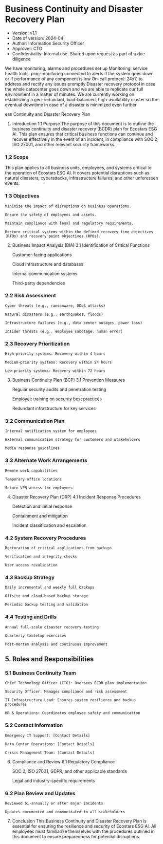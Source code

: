 # Business Continuity and Disaster Recovery Plan
* Version: v1.1
* Date of version: 2024-04
* Author: Information Security Officer
* Approver: CTO
* Confidentiality: Internal use. Shared upon request as part of a due diligence

We have monitoring, alarms and procedures set up
Monitoring: service health tools, ping-monitoring connected to alerts if the system goes down or if performance of any component is low
On-call protocol: 24x7, to address and rectify any issues promptly
Disaster recovery protocol in case the whole datacenter goes down and we are able to replicate our full environment in a matter of minutes.
We are currently working on establishing a geo-redundant, load-balanced, high-availability cluster so the eventual downtime in case of a disaster is minimized even further


ess Continuity and Disaster Recovery Plan

1. Introduction 1.1 Purpose
The purpose of this document is to outline the business continuity and disaster recovery (BCDR) plan for Ecostars ESG AI. This plan ensures that critical business functions can continue and recover effectively in the event of an incident, in compliance with SOC 2, ISO 27001, and other relevant security frameworks.

### 1.2 Scope
This plan applies to all business units, employees, and systems critical to the operation of Ecostars ESG AI. It covers potential disruptions such as natural disasters, cyberattacks, infrastructure failures, and other unforeseen events.

### 1.3 Objectives

    Minimize the impact of disruptions on business operations.

    Ensure the safety of employees and assets.

    Maintain compliance with legal and regulatory requirements.

    Restore critical systems within the defined recovery time objectives (RTOs) and recovery point objectives (RPOs).

2. Business Impact Analysis (BIA) 2.1 Identification of Critical Functions

    Customer-facing applications

    Cloud infrastructure and databases

    Internal communication systems

    Third-party dependencies

### 2.2 Risk Assessment

    Cyber threats (e.g., ransomware, DDoS attacks)

    Natural disasters (e.g., earthquakes, floods)

    Infrastructure failures (e.g., data center outages, power loss)

    Insider threats (e.g., employee sabotage, human error)

### 2.3 Recovery Prioritization

    High-priority systems: Recovery within 4 hours

    Medium-priority systems: Recovery within 24 hours

    Low-priority systems: Recovery within 72 hours

3. Business Continuity Plan (BCP) 3.1 Prevention Measures

    Regular security audits and penetration testing

    Employee training on security best practices

    Redundant infrastructure for key services

### 3.2 Communication Plan

    Internal notification system for employees

    External communication strategy for customers and stakeholders

    Media response guidelines

### 3.3 Alternate Work Arrangements

    Remote work capabilities

    Temporary office locations

    Secure VPN access for employees

4. Disaster Recovery Plan (DRP) 4.1 Incident Response Procedures

    Detection and initial response

    Containment and mitigation

    Incident classification and escalation

### 4.2 System Recovery Procedures

    Restoration of critical applications from backups

    Verification and integrity checks

    User access revalidation

### 4.3 Backup Strategy

    Daily incremental and weekly full backups

    Offsite and cloud-based backup storage

    Periodic backup testing and validation

### 4.4 Testing and Drills

    Annual full-scale disaster recovery testing

    Quarterly tabletop exercises

    Post-mortem analysis and continuous improvement

## 5. Roles and Responsibilities
### 5.1 Business Continuity Team

    Chief Technology Officer (CTO): Oversees BCDR plan implementation

    Security Officer: Manages compliance and risk assessment

    IT Infrastructure Lead: Ensures system resilience and backup procedures

    HR & Operations: Coordinates employee safety and communication

### 5.2 Contact Information

    Emergency IT Support: [Contact Details]

    Data Center Operations: [Contact Details]

    Crisis Management Team: [Contact Details]

6. Compliance and Review 6.1 Regulatory Compliance

    SOC 2, ISO 27001, GDPR, and other applicable standards

    Legal and industry-specific requirements

### 6.2 Plan Review and Updates

    Reviewed bi-annually or after major incidents

    Updates documented and communicated to all stakeholders

7. Conclusion This Business Continuity and Disaster Recovery Plan is essential for ensuring the resilience and security of Ecostars ESG AI. All employees must familiarize themselves with the procedures outlined in this document to ensure preparedness for potential disruptions.



